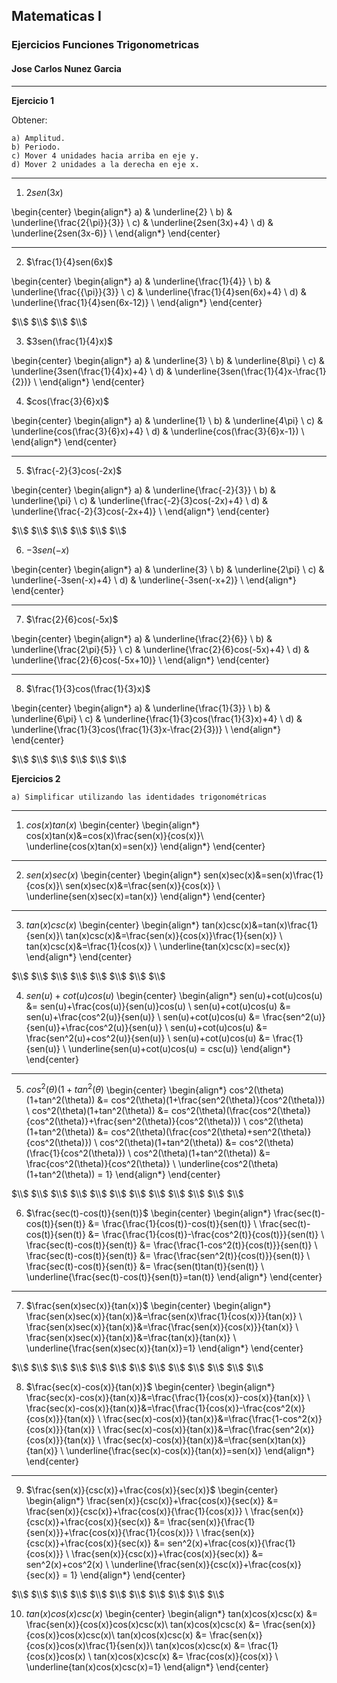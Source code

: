 ## Matematicas I
### Ejercicios Funciones Trigonometricas
#### Jose Carlos Nunez Garcia

-------------

**Ejercicio 1**

Obtener:

    a) Amplitud.
    b) Periodo.
    c) Mover 4 unidades hacia arriba en eje y.
    d) Mover 2 unidades a la derecha en eje x. 

-----------

1) $2sen(3x)$

\begin{center}
\begin{align*}
a) & \underline{2} \\
b) & \underline{\frac{2{\pi}}{3}} \\
c) & \underline{2sen(3x)+4} \\
d) & \underline{2sen(3x-6)} \\
\end{align*}
\end{center}

-----------

2) $\frac{1}{4}sen(6x)$

\begin{center}
\begin{align*}
a) & \underline{\frac{1}{4}} \\
b) & \underline{\frac{{\pi}}{3}} \\
c) & \underline{\frac{1}{4}sen(6x)+4} \\
d) & \underline{\frac{1}{4}sen(6x-12)} \\
\end{align*}
\end{center}

$\\$
$\\$
$\\$
$\\$

3) $3sen(\frac{1}{4}x)$

\begin{center}
\begin{align*}
a) & \underline{3} \\
b) & \underline{8\pi} \\
c) & \underline{3sen(\frac{1}{4}x)+4} \\
d) & \underline{3sen(\frac{1}{4}x-\frac{1}{2})} \\
\end{align*}
\end{center}

4) $cos(\frac{3}{6}x)$ 

\begin{center}
\begin{align*}
a) & \underline{1} \\
b) & \underline{4\pi} \\
c) & \underline{cos(\frac{3}{6}x)+4} \\
d) & \underline{cos(\frac{3}{6}x-1}) \\
\end{align*}
\end{center}

-----------

5) $\frac{-2}{3}cos(-2x)$

\begin{center}
\begin{align*}
a) & \underline{\frac{-2}{3}} \\
b) & \underline{\pi} \\
c) & \underline{\frac{-2}{3}cos(-2x)+4} \\
d) & \underline{\frac{-2}{3}cos(-2x+4)} \\
\end{align*}
\end{center}

$\\$
$\\$
$\\$
$\\$
$\\$
$\\$

6) $-3sen(-x)$

\begin{center}
\begin{align*}
a) & \underline{3} \\
b) & \underline{2\pi} \\
c) & \underline{-3sen(-x)+4} \\
d) & \underline{-3sen(-x+2)} \\
\end{align*}
\end{center}

-------------

7) $\frac{2}{6}cos(-5x)$

\begin{center}
\begin{align*}
a) & \underline{\frac{2}{6}} \\
b) & \underline{\frac{2\pi}{5}} \\
c) & \underline{\frac{2}{6}cos(-5x)+4} \\
d) & \underline{\frac{2}{6}cos(-5x+10)} \\
\end{align*}
\end{center}

-----------

8) $\frac{1}{3}cos(\frac{1}{3}x)$

\begin{center}
\begin{align*}
a) & \underline{\frac{1}{3}} \\
b) & \underline{6\pi} \\
c) & \underline{\frac{1}{3}cos(\frac{1}{3}x)+4} \\
d) & \underline{\frac{1}{3}cos(\frac{1}{3}x-\frac{2}{3})} \\
\end{align*}
\end{center}

$\\$
$\\$
$\\$
$\\$
$\\$
$\\$

**Ejercicios 2**

    a) Simplificar utilizando las identidades trigonométricas

-----------

1) $cos(x)tan(x)$
\begin{center}
\begin{align*}
cos(x)tan(x)&=cos(x)\frac{sen(x)}{cos(x)}\\
\underline{cos(x)tan(x)=sen(x)}
\end{align*}
\end{center}

-----------

2) $sen(x)sec(x)$
\begin{center}
\begin{align*}
sen(x)sec(x)&=sen(x)\frac{1}{cos(x)}\\
sen(x)sec(x)&=\frac{sen(x)}{cos(x)} \\
\underline{sen(x)sec(x)=tan(x)}
\end{align*}
\end{center}

-----------

3) $tan(x)csc(x)$
\begin{center}
\begin{align*}
tan(x)csc(x)&=tan(x)\frac{1}{sen(x)}\\
tan(x)csc(x)&=\frac{sen(x)}{cos(x)}\frac{1}{sen(x)} \\
tan(x)csc(x)&=\frac{1}{cos(x)} \\
\underline{tan(x)csc(x)=sec(x)}
\end{align*}
\end{center}

$\\$
$\\$
$\\$
$\\$
$\\$
$\\$
$\\$
$\\$

4) $sen(u)+cot(u)cos(u)$
\begin{center}
\begin{align*}
sen(u)+cot(u)cos(u) &= sen(u)+\frac{cos(u)}{sen(u)}cos(u) \\
sen(u)+cot(u)cos(u) &= sen(u)+\frac{cos^2(u)}{sen(u)} \\
sen(u)+cot(u)cos(u) &= \frac{sen^2(u)}{sen(u)}+\frac{cos^2(u)}{sen(u)} \\
sen(u)+cot(u)cos(u) &= \frac{sen^2(u)+cos^2(u)}{sen(u)} \\
sen(u)+cot(u)cos(u) &= \frac{1}{sen(u)} \\
\underline{sen(u)+cot(u)cos(u) = csc(u)}
\end{align*}
\end{center}

-----------

5) $cos^2(\theta)(1+tan^2(\theta)$
\begin{center}
\begin{align*}
cos^2(\theta)(1+tan^2(\theta)) &= cos^2(\theta)(1+\frac{sen^2(\theta)}{cos^2(\theta)}) \\
cos^2(\theta)(1+tan^2(\theta)) &= cos^2(\theta)(\frac{cos^2(\theta)}{cos^2(\theta)}+\frac{sen^2(\theta)}{cos^2(\theta)}) \\
cos^2(\theta)(1+tan^2(\theta)) &= cos^2(\theta)(\frac{cos^2(\theta)+sen^2(\theta)}{cos^2(\theta)}) \\
cos^2(\theta)(1+tan^2(\theta)) &= cos^2(\theta)(\frac{1}{cos^2(\theta)}) \\
cos^2(\theta)(1+tan^2(\theta)) &= \frac{cos^2(\theta)}{cos^2(\theta)} \\
\underline{cos^2(\theta)(1+tan^2(\theta)) = 1}
\end{align*}
\end{center}

$\\$
$\\$
$\\$
$\\$
$\\$
$\\$
$\\$
$\\$
$\\$
$\\$
$\\$
$\\$

6) $\frac{sec(t)-cos(t)}{sen(t)}$
\begin{center}
\begin{align*}
\frac{sec(t)-cos(t)}{sen(t)} &= \frac{\frac{1}{cos(t)}-cos(t)}{sen(t)} \\
\frac{sec(t)-cos(t)}{sen(t)} &= \frac{\frac{1}{cos(t)}-\frac{cos^2(t)}{cos(t)}}{sen(t)} \\
\frac{sec(t)-cos(t)}{sen(t)} &= \frac{\frac{1-cos^2(t)}{cos(t)}}{sen(t)} \\
\frac{sec(t)-cos(t)}{sen(t)} &= \frac{\frac{sen^2(t)}{cos(t)}}{sen(t)} \\
\frac{sec(t)-cos(t)}{sen(t)} &= \frac{sen(t)tan(t)}{sen(t)} \\
\underline{\frac{sec(t)-cos(t)}{sen(t)}=tan(t)}
\end{align*}
\end{center}

-----------

7) $\frac{sen(x)sec(x)}{tan(x)}$
\begin{center}
\begin{align*}
\frac{sen(x)sec(x)}{tan(x)}&=\frac{sen(x)\frac{1}{cos(x)}}{tan(x)} \\
\frac{sen(x)sec(x)}{tan(x)}&=\frac{\frac{sen(x)}{cos(x)}}{tan(x)} \\
\frac{sen(x)sec(x)}{tan(x)}&=\frac{tan(x)}{tan(x)} \\
\underline{\frac{sen(x)sec(x)}{tan(x)}=1}
\end{align*}
\end{center}

$\\$
$\\$
$\\$
$\\$
$\\$
$\\$
$\\$
$\\$
$\\$
$\\$
$\\$
$\\$
$\\$

8) $\frac{sec(x)-cos(x)}{tan(x)}$
\begin{center}
\begin{align*}
\frac{sec(x)-cos(x)}{tan(x)}&=\frac{\frac{1}{cos(x)}-cos(x)}{tan(x)} \\
\frac{sec(x)-cos(x)}{tan(x)}&=\frac{\frac{1}{cos(x)}-\frac{cos^2(x)}{cos(x)}}{tan(x)} \\
\frac{sec(x)-cos(x)}{tan(x)}&=\frac{\frac{1-cos^2(x)}{cos(x)}}{tan(x)} \\
\frac{sec(x)-cos(x)}{tan(x)}&=\frac{\frac{sen^2(x)}{cos(x)}}{tan(x)} \\
\frac{sec(x)-cos(x)}{tan(x)}&=\frac{sen(x)tan(x)}{tan(x)} \\
\underline{\frac{sec(x)-cos(x)}{tan(x)}=sen(x)}
\end{align*}
\end{center}

--------------

9) $\frac{sen(x)}{csc(x)}+\frac{cos(x)}{sec(x)}$
\begin{center}
\begin{align*}
\frac{sen(x)}{csc(x)}+\frac{cos(x)}{sec(x)} &= \frac{sen(x)}{csc(x)}+\frac{cos(x)}{\frac{1}{cos(x)}} \\
\frac{sen(x)}{csc(x)}+\frac{cos(x)}{sec(x)} &= \frac{sen(x)}{\frac{1}{sen(x)}}+\frac{cos(x)}{\frac{1}{cos(x)}} \\
\frac{sen(x)}{csc(x)}+\frac{cos(x)}{sec(x)} &= sen^2(x)+\frac{cos(x)}{\frac{1}{cos(x)}} \\
\frac{sen(x)}{csc(x)}+\frac{cos(x)}{sec(x)} &= sen^2(x)+cos^2(x) \\
\underline{\frac{sen(x)}{csc(x)}+\frac{cos(x)}{sec(x)} = 1}
\end{align*}
\end{center}

$\\$
$\\$
$\\$
$\\$
$\\$
$\\$
$\\$
$\\$
$\\$
$\\$
$\\$

10) $tan(x)cos(x)csc(x)$
\begin{center}
\begin{align*}
tan(x)cos(x)csc(x) &= \frac{sen(x)}{cos(x)}cos(x)csc(x)\\
tan(x)cos(x)csc(x) &= \frac{sen(x)}{cos(x)}cos(x)csc(x)\\
tan(x)cos(x)csc(x) &= \frac{sen(x)}{cos(x)}cos(x)\frac{1}{sen(x)}\\
tan(x)cos(x)csc(x) &= \frac{1}{cos(x)}cos(x) \\
tan(x)cos(x)csc(x) &= \frac{cos(x)}{cos(x)} \\
\underline{tan(x)cos(x)csc(x)=1}
\end{align*}
\end{center}
